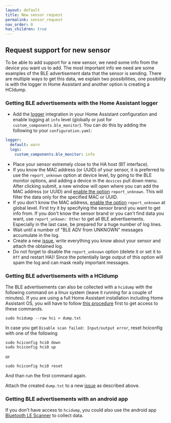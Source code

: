 ```yaml
---
layout: default
title: New sensor request
permalink: sensor_request
nav_order: 8
has_children: true
---
```


## Request support for new sensor

To be able to add support for a new sensor, we need some info from the device you want us to add. The most important info we need are some examples of the BLE advertisement data that the sensor is sending. There are multiple ways to get this data, we explain two possibilities, one posibility is with the logger in Home Assistant and another option is creating a HCIdump. 

### Getting BLE advertisements with the Home Assistant logger

- Add the [logger](https://www.home-assistant.io/integrations/logger/) integration in your Home Assistant configuration and enable logging at `info` level (globally or just for `custom_components.ble_monitor`). You can do this by adding the following to your `configuration.yaml`:

```yaml
logger:
  default: warn
  logs:
    custom_components.ble_monitor: info
```

- Place your sensor extremely close to the HA host (BT interface).
- If you know the MAC address (or UUID) of your sensor, it is preferred to use the `report_unknown` option at device level, by going to the BLE monitor options, and adding a device in the `devices` pull down menu. After clicking submit, a new window will open where you can add the MAC address (or UUID) and [enable the option](configuration_params#report_unknown_(device_level)) `report_unknown`. This will filter the data only for the specified MAC or UUID.
- If you don't know the MAC address, [enable the option](configuration_params#report_unknown) `report_unknown` at global level. First try it by specifying the sensor brand you want to get info from. If you don't know the sensor brand or you can't find data you want, use `report_unkown: Other` to get all BLE advertisements. Especially in the last case, be prepared for a huge number of log lines. 
- Wait until a number of "BLE ADV from UNKNOWN" messages accumulate in the log.
- Create a new [issue](https://github.com/custom-components/ble_monitor/issues), write everything you know about your sensor and attach the obtained log.
- Do not forget to disable the `report_unknown` option (delete it or set it to `Off` and restart HA)! Since the potentially large output of this option will spam the log and can mask really important messages.

### Getting BLE advertisements with a HCIdump

The BLE advertisements can also be collected with a `hcidump` with the following command on a linux system (leave it running for a couple of minutes). If you are using a full Home Assistant installation including Home Assistant OS, you will have to follow [this procedure](https://developers.home-assistant.io/docs/operating-system/debugging/) first to get access to these commands.

```shell
sudo hcidump --raw hci > dump.txt
```

In case you get `Disable scan failed: Input/output error`, reset hciconfig with one of the following

```shell
sudo hciconfig hci0 down
sudo hciconfig hci0 up
```

or

```shell
sudo hciconfig hci0 reset
```

And than run the first command again.

Attach the created `dump.txt` to a new [issue](https://github.com/custom-components/ble_monitor/issues) as described above.

### Getting BLE advertisements with an android app

If you don't have access to `hcidump`, you could also use the android app [Bluetooth LE Scanner](https://play.google.com/store/apps/details?id=uk.co.alt236.btlescan) to collect data.